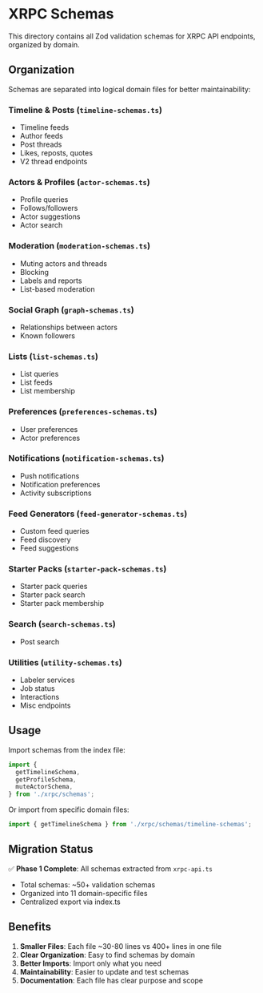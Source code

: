 # XRPC Schemas

This directory contains all Zod validation schemas for XRPC API endpoints, organized by domain.

## Organization

Schemas are separated into logical domain files for better maintainability:

### Timeline & Posts (`timeline-schemas.ts`)
- Timeline feeds
- Author feeds  
- Post threads
- Likes, reposts, quotes
- V2 thread endpoints

### Actors & Profiles (`actor-schemas.ts`)
- Profile queries
- Follows/followers
- Actor suggestions
- Actor search

### Moderation (`moderation-schemas.ts`)
- Muting actors and threads
- Blocking
- Labels and reports
- List-based moderation

### Social Graph (`graph-schemas.ts`)
- Relationships between actors
- Known followers

### Lists (`list-schemas.ts`)
- List queries
- List feeds
- List membership

### Preferences (`preferences-schemas.ts`)
- User preferences
- Actor preferences

### Notifications (`notification-schemas.ts`)
- Push notifications
- Notification preferences
- Activity subscriptions

### Feed Generators (`feed-generator-schemas.ts`)
- Custom feed queries
- Feed discovery
- Feed suggestions

### Starter Packs (`starter-pack-schemas.ts`)
- Starter pack queries
- Starter pack search
- Starter pack membership

### Search (`search-schemas.ts`)
- Post search

### Utilities (`utility-schemas.ts`)
- Labeler services
- Job status
- Interactions
- Misc endpoints

## Usage

Import schemas from the index file:

```typescript
import {
  getTimelineSchema,
  getProfileSchema,
  muteActorSchema,
} from './xrpc/schemas';
```

Or import from specific domain files:

```typescript
import { getTimelineSchema } from './xrpc/schemas/timeline-schemas';
```

## Migration Status

✅ **Phase 1 Complete**: All schemas extracted from `xrpc-api.ts`
- Total schemas: ~50+ validation schemas
- Organized into 11 domain-specific files
- Centralized export via index.ts

## Benefits

1. **Smaller Files**: Each file ~30-80 lines vs 400+ lines in one file
2. **Clear Organization**: Easy to find schemas by domain
3. **Better Imports**: Import only what you need
4. **Maintainability**: Easier to update and test schemas
5. **Documentation**: Each file has clear purpose and scope
